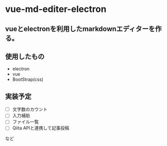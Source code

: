 # vue-md-editer-electron

## vueとelectronを利用したmarkdownエディターを作る。

## 使用したもの
- electron
- vue
- BootStrap(css)

## 実装予定
- [ ] 文字数のカウント
- [ ] 入力補助
- [ ] ファイル一覧
- [ ] Qiita APIと連携して記事投稿

など